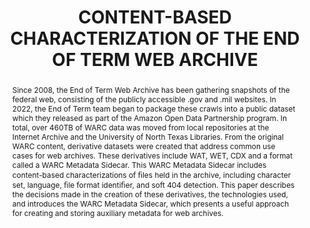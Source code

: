 ---
abstract: Since 2008, the End of Term Web Archive has been gathering snapshots of
  the federal web, consisting of the publicly accessible .gov and .mil websites. In
  2022, the End of Term team began to package these crawls into a public dataset which
  they released as part of the Amazon Open Data Partnership program. In total, over
  460TB of WARC data was moved from local repositories at the Internet Archive and
  the University of North Texas Libraries. From the original WARC content, derivative
  datasets were created that address common use cases for web archives. These derivatives
  include WAT, WET, CDX and a format called a WARC Metadata Sidecar. This WARC Metadata
  Sidecar includes content-based characterizations of ﬁles held in the archive, including
  character set, language, ﬁle format identiﬁer, and soft 404 detection. This paper
  describes the decisions made in the creation of these derivatives, the technologies
  used, and introduces the WARC Metadata Sidecar, which presents a useful approach
  for creating and storing auxiliary metadata for web archives.
creators:
- Phillips, Mark E.
- Phillips, Kristy K.
- Alam, Sawood
date: null
document_url: https://www.ideals.illinois.edu/items/128295/bitstreams/428955/data.pdf
grand_parent: iPRES
institutions: []
keywords:
- web archives
- end of term web archive
- warc metadata sidecar
landing_page_url: https://hdl.handle.net/2142/121091
language: eng
layout: publication
license: CC-BY 4.0 International
notes_url: null
parent: iPRES 2023
presentation_url: null
size: null
source_name: iPRES
title: CONTENT-BASED CHARACTERIZATION OF THE END OF TERM WEB ARCHIVE
type: unknown
year: 2023
---